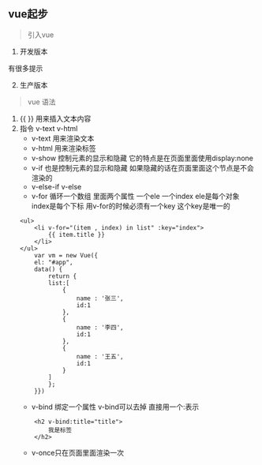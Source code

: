 ## vue起步
> 引入vue
 1. 开发版本 
 <script src="https://cdn.jsdelivr.net/npm/vue/dist/vue.js"></script>  有很多提示
 2. 生产版本
  <script src="https://cdn.jsdelivr.net/npm/vue"></script>
> vue 语法 
1. {{ }} 用来插入文本内容
2. 指令  v-text v-html  
    + v-text 用来渲染文本
    + v-html 用来渲染标签
    + v-show 控制元素的显示和隐藏  它的特点是在页面里面使用display:none
    + v-if 也是控制元素的显示和隐藏 如果隐藏的话在页面里面这个节点是不会渲染的
    + v-else-if v-else
    + v-for 循环一个数组  里面两个属性 一个ele 一个index ele是每个对象  index是每个下标 用v-for的时候必须有一个key 这个key是唯一的
    ```
    <ul>
        <li v-for="(item , index) in list" :key="index">
            {{ item.title }}
        </li>
    </ul>
        var vm = new Vue({
        el: "#app",
        data() {
            return {
            list:[
                {
                    name : '张三',
                    id:1
                },
                {
                    name : '李四',
                    id:1
                },
                {
                    name : '王五',
                    id:1
                }
            ]
            };
        }})
    ```
    + v-bind 绑定一个属性   v-bind可以去掉 直接用一个:表示
    ```
        <h2 v-bind:title="title">
            我是标签
        </h2>
    ```
    + v-once只在页面里面渲染一次
